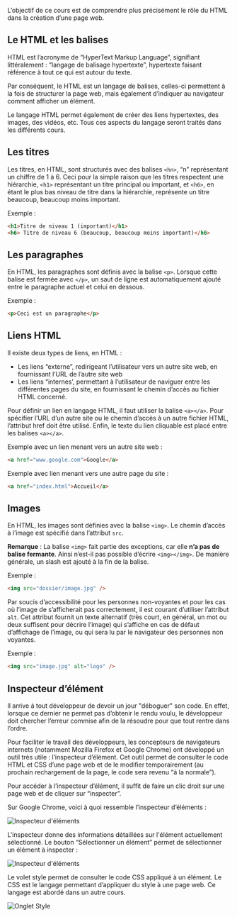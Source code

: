 L’objectif de ce cours est de comprendre plus précisément le rôle du HTML dans la création d’une page web.

## Le HTML et les balises

HTML est l’acronyme de “HyperText Markup Language”, signifiant littéralement : “langage de balisage hypertexte”, hypertexte faisant référence à tout ce qui est autour du texte. 

Par conséquent, le HTML est un langage de balises, celles-ci permettent à la fois de structurer la page web, mais également d’indiquer au navigateur comment afficher un élément.

Le langage HTML permet également de créer des liens hypertextes, des images, des vidéos, etc. Tous ces aspects du langage seront traités dans les différents cours. 

## Les titres

Les titres, en HTML, sont structurés avec des balises ```<hn>```, “n” représentant un chiffre de 1 à 6. Ceci pour la simple raison que les titres respectent une hiérarchie, ```<h1>``` représentant un titre principal ou important, et ```<h6>```, en étant le plus bas niveau de titre dans la hiérarchie, représente un titre beaucoup, beaucoup moins important.

Exemple :

``` html
<h1>Titre de niveau 1 (important)</h1>
<h6> Titre de niveau 6 (beaucoup, beaucoup moins important)</h6>
```

## Les paragraphes

En HTML, les paragraphes sont définis avec la balise ```<p>```. Lorsque cette balise est fermée avec ```</p>```, un saut de ligne est automatiquement ajouté entre le paragraphe actuel et celui en dessous.

Exemple :
``` html
<p>Ceci est un paragraphe</p>
```

## Liens HTML

Il existe deux types de liens, en HTML :

- Les liens “externe”, redirigeant l’utilisateur vers un autre site web, en fournissant l’URL de l’autre site web
- Les liens “internes’, permettant à l’utilisateur de naviguer entre les différentes pages du site, en fournissant le chemin d’accès au fichier HTML concerné.

Pour définir un lien en langage HTML, il faut utiliser la balise ```<a></a>```. Pour spécifier l’URL d’un autre site ou le chemin d’accès à un autre fichier HTML, l’attribut href doit être utilisé. Enfin, le texte du lien cliquable est placé entre les balises ```<a></a>```.

Exemple avec un lien menant vers un autre site web :

``` html
<a href="www.google.com">Google</a>
```

Exemple avec lien menant vers une autre page du site :
``` html
<a href="index.html">Accueil</a>
```

## Images

En HTML, les images sont définies avec la balise ```<img>```. Le chemin d’accès à l’image est spécifié dans l’attribut ```src```.

__Remarque__ : La balise ```<img>``` fait partie des exceptions, car elle **n’a pas de balise fermante**. Ainsi n’est-il pas possible d’écrire ```<img></img>```. De manière générale, un slash est ajouté à la fin de la balise.

Exemple :
``` html
<img src="dossier/image.jpg" />
```

Par soucis d’accessibilité pour les personnes non-voyantes et pour les cas où l’image de s’afficherait pas correctement, il est courant d’utiliser l’attribut ```alt```. Cet attribut fournit un texte alternatif (très court, en général, un mot ou deux suffisent pour décrire l’image) qui s’affiche en cas de défaut d’affichage de l’image, ou qui sera lu par le navigateur des personnes non voyantes. 

Exemple :

``` html
<img src="image.jpg" alt="logo" />
```

## Inspecteur d’élément

Il arrive à tout développeur de devoir un jour "déboguer" son code. En effet, lorsque ce dernier ne permet pas d’obtenir le rendu voulu, le développeur doit chercher l’erreur commise afin de la résoudre pour que tout rentre dans l’ordre.

Pour faciliter le travail des développeurs, les concepteurs de navigateurs internets (notamment Mozilla Firefox et Google Chrome) ont développé un outil très utile : l’inspecteur d’élément. Cet outil permet de consulter le code HTML et CSS d’une page web et de le modifier temporairement (au prochain rechargement de la page, le code sera revenu “à la normale”).

Pour accéder à l’inspecteur d’élément, il suffit de faire un clic droit sur une page web et de cliquer sur “inspecter”.

Sur Google Chrome, voici à quoi ressemble l’inspecteur d’éléments :

![Inspecteur d'éléments](https://raw.githubusercontent.com/Microleadoff/content/master/lang/fr/courses/D%C3%A9veloppement%20G%C3%A9n%C3%A9rique/HTML/courses/0020%20-%20Bases/images/image2.png)

L'inspecteur donne des informations détaillées sur l'élément actuellement sélectionné. Le bouton “Sélectionner un élément” permet de sélectionner un élément à inspecter :

![Inspecteur d'éléments](https://github.com/Microleadoff/content/blob/master/lang/fr/D%C3%A9veloppement%20G%C3%A9n%C3%A9rique/HTML/courses/0020%20-%20Bases/images/image3.png)

Le volet style permet de consulter le code CSS appliqué à un élément. Le CSS est le langage permettant d’appliquer du style à une page web. Ce langage est abordé dans un autre cours. 

![Onglet Style](https://raw.githubusercontent.com/Microleadoff/content/master/lang/fr/courses/D%C3%A9veloppement%20G%C3%A9n%C3%A9rique/HTML/courses/0020%20-%20Bases/images/image1.png)
